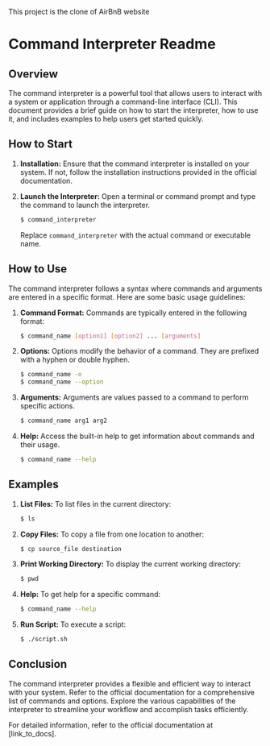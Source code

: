 This project is the clone of AirBnB website
# Command Interpreter Readme

## Overview

The command interpreter is a powerful tool that allows users to interact with a system or application through a command-line interface (CLI). This document provides a brief guide on how to start the interpreter, how to use it, and includes examples to help users get started quickly.

## How to Start

1. **Installation:**
   Ensure that the command interpreter is installed on your system. If not, follow the installation instructions provided in the official documentation.

2. **Launch the Interpreter:**
   Open a terminal or command prompt and type the command to launch the interpreter.

   ```bash
   $ command_interpreter
   ```

   Replace `command_interpreter` with the actual command or executable name.

## How to Use

The command interpreter follows a syntax where commands and arguments are entered in a specific format. Here are some basic usage guidelines:

1. **Command Format:**
   Commands are typically entered in the following format:

   ```bash
   $ command_name [option1] [option2] ... [arguments]
   ```

2. **Options:**
   Options modify the behavior of a command. They are prefixed with a hyphen or double hyphen.

   ```bash
   $ command_name -o
   $ command_name --option
   ```

3. **Arguments:**
   Arguments are values passed to a command to perform specific actions.

   ```bash
   $ command_name arg1 arg2
   ```

4. **Help:**
   Access the built-in help to get information about commands and their usage.

   ```bash
   $ command_name --help
   ```

## Examples

1. **List Files:**
   To list files in the current directory:

   ```bash
   $ ls
   ```

2. **Copy Files:**
   To copy a file from one location to another:

   ```bash
   $ cp source_file destination
   ```

3. **Print Working Directory:**
   To display the current working directory:

   ```bash
   $ pwd
   ```

4. **Help:**
   To get help for a specific command:

   ```bash
   $ command_name --help
   ```

5. **Run Script:**
   To execute a script:

   ```bash
   $ ./script.sh
   ```

## Conclusion

The command interpreter provides a flexible and efficient way to interact with your system. Refer to the official documentation for a comprehensive list of commands and options. Explore the various capabilities of the interpreter to streamline your workflow and accomplish tasks efficiently.

For detailed information, refer to the official documentation at [link_to_docs].
